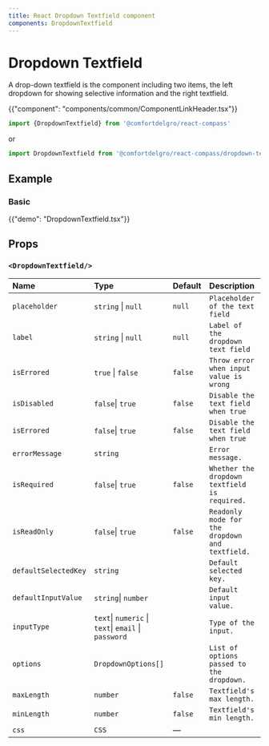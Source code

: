 ```yaml
---
title: React Dropdown Textfield component
components: DropdownTextfield
---
```


# Dropdown Textfield

<p class="description">A drop-down textfield is the component including two items, the left dropdown for showing selective information and the right textfield.</p>

{{"component": "components/common/ComponentLinkHeader.tsx"}}

```jsx
import {DropdownTextfield} from '@comfortdelgro/react-compass'
```

or

```jsx
import DropdownTextfield from '@comfortdelgro/react-compass/dropdown-textfield'
```

## Example

### Basic

{{"demo": "DropdownTextfield.tsx"}}

## Props

### `<DropdownTextfield/>`

| Name                 | Type                                                 | Default | Description                                     |
| :------------------- | :--------------------------------------------------- | :------ | :---------------------------------------------- |
| `placeholder`        | `string` \| `null`                                   | `null`  | `Placeholder of the text field`                 |
| `label`              | `string` \| `null`                                   | `null`  | `Label of the dropdown text field`                       |
| `isErrored`          | `true` \| `false`                                    | `false` | `Throw error when input value is wrong`         |
| `isDisabled`         | `false`\| `true`                                     | `false` | `Disable the text field when true`              |
| `isErrored`          | `false`\| `true`                                     | `false` | `Disable the text field when true`              |
| `errorMessage`       | `string`                                             |         | `Error message.`                                |
| `isRequired`         | `false`\| `true`                                     | `false` | `Whether the dropdown textfield is required.`   |
| `isReadOnly`         | `false`\| `true`                                     | `false` | `Readonly mode for the dropdown and textfield.` |
| `defaultSelectedKey` | `string`                                             |         | `Default selected key.`                         |
| `defaultInputValue`  | `string`\| `number`                                  |         | `Default input value.`                          |
| `inputType`          | `text`\| `numeric` \| `text`\| `email` \| `password` |         | `Type of the input.`                            |
| `options`            | `DropdownOptions[]`                                  |         | `List of options passed to the dropdown.`       |
| `maxLength`          | `number`                                             | `false` | `Textfield's max length.`                       |
| `minLength`          | `number`                                             | `false` | `Textfield's min length.`                       |
| `css `               | `CSS`                                                | —       |                                                 |
